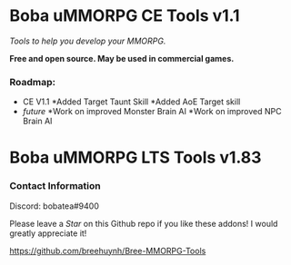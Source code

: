 # Boba uMMORPG CE Tools v1.1

*Tools to help you develop your MMORPG.*

**Free and open source. May be used in commercial games.**

### Roadmap:
- CE V1.1
  *Added Target Taunt Skill
  *Added AoE Target skill
- *future*
  *Work on improved Monster Brain AI
  *Work on improved NPC Brain AI
  
# Boba uMMORPG LTS Tools v1.83

### Contact Information
Discord: bobatea#9400

Please leave a *Star* on this Github repo if you like these addons! I would greatly appreciate it!

https://github.com/breehuynh/Bree-MMORPG-Tools


